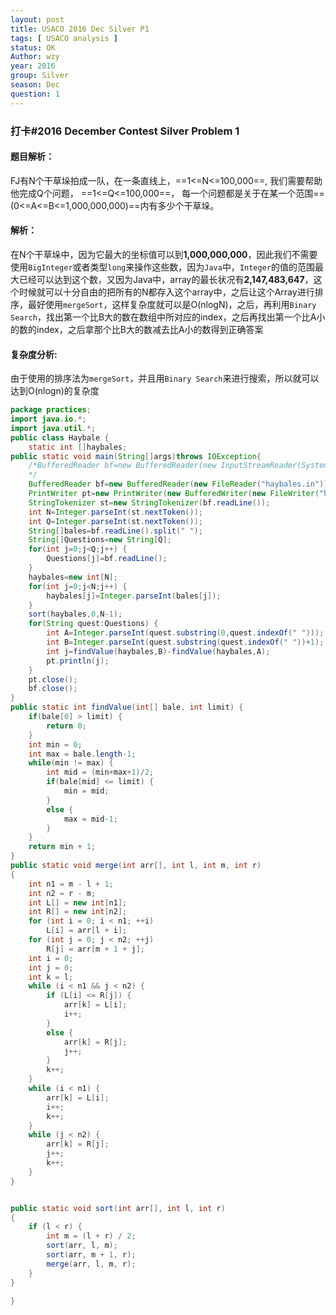 ```yaml
---
layout: post
title: USACO 2016 Dec Silver P1
tags: [ USACO analysis ]
status: OK
Author: wzy
year: 2016
group: Silver
season: Dec
question: 1
---
```


### 打卡#2016 December Contest Silver Problem 1

#### 题目解析：

FJ有N个干草垛拍成一队，在一条直线上，==1<=N<=100,000==, 我们需要帮助他完成Q个问题， ==1<=Q<=100,000==， 每一个问题都是关于在某一个范围==(0<=A<=B<=1,000,000,000)==内有多少个干草垛。

#### 解析：

在N个干草垛中，因为它最大的坐标值可以到**1,000,000,000**，因此我们不需要使用`BigInteger`或者类型`long`来操作这些数，因为`Java`中，`Integer`的值的范围最大已经可以达到这个数，又因为Java中，array的最长状况有**2,147,483,647**，这个时候就可以十分自由的把所有的N都存入这个array中，之后让这个Array进行排序，最好使用`mergeSort`，这样复杂度就可以是O(nlogN)，之后，再利用`Binary Search`，找出第一个比B大的数在数组中所对应的index，之后再找出第一个比A小的数的index，之后拿那个比B大的数减去比A小的数得到正确答案

#### 复杂度分析:

由于使用的排序法为`mergeSort`，并且用`Binary Search`来进行搜索，所以就可以达到O(nlogn)的复杂度

```java
package practices;
import java.io.*;
import java.util.*;
public class Haybale {
	static int []haybales;
public static void main(String[]args)throws IOException{
	/*BufferedReader bf=new BufferedReader(new InputStreamReader(System.in));
	*/
	BufferedReader bf=new BufferedReader(new FileReader("haybales.in"));
	PrintWriter pt=new PrintWriter(new BufferedWriter(new FileWriter("haybales.out")));
	StringTokenizer st=new StringTokenizer(bf.readLine());
	int N=Integer.parseInt(st.nextToken());
	int Q=Integer.parseInt(st.nextToken());
	String[]bales=bf.readLine().split(" ");
	String[]Questions=new String[Q];
	for(int j=0;j<Q;j++) {
		Questions[j]=bf.readLine();
	}
	haybales=new int[N];
	for(int j=0;j<N;j++) {
		haybales[j]=Integer.parseInt(bales[j]);
	}
	sort(haybales,0,N-1);
	for(String quest:Questions) {
		int A=Integer.parseInt(quest.substring(0,quest.indexOf(" ")));
		int B=Integer.parseInt(quest.substring(quest.indexOf(" "))+1);
		int j=findValue(haybales,B)-findValue(haybales,A);
		pt.println(j);
	}
	pt.close();
	bf.close();
}
public static int findValue(int[] bale, int limit) {
	if(bale[0] > limit) {
		return 0;
	}
	int min = 0;
	int max = bale.length-1;
	while(min != max) {
		int mid = (min+max+1)/2;
		if(bale[mid] <= limit) {
			min = mid;
		}
		else {
			max = mid-1;
		}
	}
	return min + 1;
}
public static void merge(int arr[], int l, int m, int r) 
{ 
    int n1 = m - l + 1; 
    int n2 = r - m; 
    int L[] = new int[n1]; 
    int R[] = new int[n2]; 
    for (int i = 0; i < n1; ++i) 
        L[i] = arr[l + i]; 
    for (int j = 0; j < n2; ++j) 
        R[j] = arr[m + 1 + j]; 
    int i = 0; 
    int	j = 0; 
    int k = l; 
    while (i < n1 && j < n2) { 
        if (L[i] <= R[j]) { 
            arr[k] = L[i]; 
            i++; 
        } 
        else { 
            arr[k] = R[j]; 
            j++; 
        } 
        k++; 
    } 
    while (i < n1) { 
        arr[k] = L[i]; 
        i++; 
        k++; 
    } 
    while (j < n2) { 
        arr[k] = R[j]; 
        j++; 
        k++; 
    } 
} 


public static void sort(int arr[], int l, int r) 
{ 
    if (l < r) {  
        int m = (l + r) / 2;  
        sort(arr, l, m); 
        sort(arr, m + 1, r);  
        merge(arr, l, m, r); 
    } 
} 

}

```





